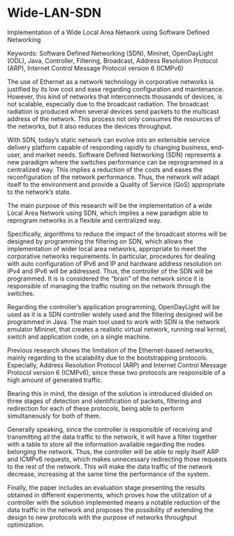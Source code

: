 # Wide-LAN-SDN
Implementation of a Wide Local Area Network using Software Defined Networking


Keywords: Software Defined Networking (SDN), Mininet, OpenDayLight (ODL), Java, Controller, Filtering, Broadcast, Address Resolution Protocol (ARP), Internet Control Message Protocol version 6 (ICMPv6)


The use of Ethernet as a network technology in corporative networks is justified by its low cost and ease regarding configuration and maintenance. However, this kind of networks that interconnects thousands of devices, is not scalable, especially due to the broadcast radiation. The broadcast radiation is produced when several devices send packets to the multicast address of the network. This process not only consumes the resources of the networks, but it also reduces the devices throughput.

With SDN, today’s static network can evolve into an extensible service delivery platform capable of responding rapidly to changing business, end-user, and market needs. Software Defined Networking (SDN) represents a new paradigm where the switches performance can be reprogrammed in a centralized way. This implies a reduction of the costs and eases the reconfiguration of the network performance. Thus, the network will adapt itself to the environment and provide a Quality of Service (QoS) appropriate to the network’s state.

The main purpose of this research will be the implementation of a wide Local Area Network using SDN, which implies a new paradigm able to reprogram networks in a flexible and centralized way.

Specifically, algorithms to reduce the impact of the broadcast storms will be designed by programming the filtering on SDN, which allows the implementation of wider local area networks, appropriate to meet the corporative networks requirements. In particular, procedures for dealing with auto configuration of IPv6 and IP and hardware address resolution on IPv4 and IPv6 will be addressed. Thus, the controller of the SDN will be programmed. It is is considered the “brain” of the network since it is responsible of managing the traffic routing on the network through the switches.

Regarding the controller’s application programming, OpenDayLight will be used as it is a SDN controller widely used and the filtering designed will be programmed in Java. The main tool used to work with SDN is the network emulator Mininet, that creates a realistic virtual network, running real kernel, switch and application code, on a single machine.

Previous research shows the limitation of the Ethernet-based networks, mainly regarding to the scalability due to the bootstrapping protocols. Especially, Address Resolution Protocol (ARP) and Internet Control Message Protocol version 6 (ICMPv6), since these two protocols are responsible of a high amount of generated traffic.

Bearing this in mind, the design of the solution is introduced divided on three stages of detection and identification of packets, filtering and redirection for each of these protocols, being able to perform simultaneously for both of them.

Generally speaking, since the controller is responsible of receiving and transmitting all the data traffic to the network, it will have a filter together with a table to store all the information available regarding the nodes belonging the network. Thus, the controller will be able to reply itself ARP and ICMPv6 requests, which makes unnecessary redirecting those requests to the rest of the network. This will make the data traffic of the network decrease, increasing at the same time the performance of the system.

Finally, the paper includes an evaluation stage presenting the results obtained in different experiments, which proves how the utilization of a controller with the solution implemented means a notable reduction of the data traffic in the network and proposes the possibility of extending the design to new protocols with the purpose of networks throughput optimization.
